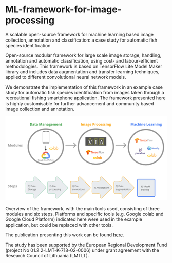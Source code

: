 # ML-framework-for-image-processing

A scalable open-source framework for machine learning based image collection, annotation and classification: a case study for automatic fish species identification

Open-source modular framework for large scale image storage, handling, annotation and automatic classification, using cost- and labour-efficient methodologies. This framework is based on TensorFlow Lite Model Maker library and includes data augmentation and transfer learning techniques, applied to different convolutional neural network models. 

We demonstrate the implementation of this framework in an example case study for automatic fish species identification from images taken through a recreational fishing smartphone application. The framework presented here is highly customisable for further advancement and community based image collection and annotation. 

![Sentiment Python](fig1.png)

Overview of the framework, with the main tools used, consisting of three modules and six steps. Platforms and specific tools (e.g. Google colab and Google Cloud Platform) indicated here were used in the example application, but could be replaced with other tools.

The publication presenting this work can be found [here](https://www.mdpi.com/2071-1050/14/21/14324).

The study has been supported by the European Regional Development Fund (project No 01.2.2-LMT-K-718-02-0006) under grant agreement with the Research Council of Lithuania (LMTLT).
